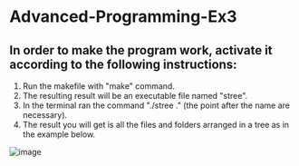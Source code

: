 # Advanced-Programming-Ex3
## In order to make the program work, activate it according to the following instructions:
1. Run the makefile with "make" command.
2. The resulting result will be an executable file named "stree".
3. In the terminal ran the command "./stree ." (the point after the name are necessary).
4. The result you will get is all the files and folders arranged in a tree as in the example below.

![image](https://github.com/dvirGev/Advanced-Programming-Ex3/assets/93542763/b46e834d-3af7-422d-9284-fc13c0f5701f)
